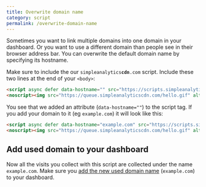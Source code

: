 ```yaml
---
title: Overwrite domain name
category: script
permalink: /overwrite-domain-name
---
```


Sometimes you want to link multiple domains into one domain in your dashboard. Or you want to use a different domain than people see in their browser address bar. You can overwrite the default domain name by specifying its hostname.

Make sure to include the our <code>simpleanalytics<strong>cdn</strong>.com</code> script. Include these two lines at the end of your `<body>`:

<!-- prettier-ignore -->
```html
<script async defer data-hostname="" src="https://scripts.simpleanalyticscdn.com/latest.js"></script>
<noscript><img src="https://queue.simpleanalyticscdn.com/hello.gif" alt="" referrerpolicy="no-referrer-when-downgrade" /></noscript>
```

You see that we added an attribute (`data-hostname=""`) to the script tag. If you add your domain to it (eg `example.com`) it will look like this:

<!-- prettier-ignore -->
```html
<script async defer data-hostname="example.com" src="https://scripts.simpleanalyticscdn.com/latest.js"></script>
<noscript><img src="https://queue.simpleanalyticscdn.com/hello.gif" alt="" referrerpolicy="no-referrer-when-downgrade" /></noscript>
```

## Add used domain to your dashboard

Now all the visits you collect with this script are collected under the name `example.com`. Make sure you [add the new used domain name](https://simpleanalytics.com/websites/add) (`example.com`) to your dashboard.
